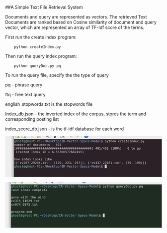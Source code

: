 ##A Simple Text File Retrieval System

Documents and query are represented as vectors. The retrieved Text Documents are ranked based on Cosine similarity of document and query vector, which are represented an array of TF-Idf score of the terms.


First run the create index program:

        python createIndex.py

Then run the query index program:

        python queryDoc.py pq 
        
To run the query file, specify the the type of query 

pq - phrase query

ftq - free text query

english_stopwords.txt is the stopwords file

Index_db.json - the inverted index of the corpus, stores the term and corresponding posting list

index_score_db.json - is the tf-idf database for each word



![Index Creation](/demo_images/index.JPG)

![Index Read and Query](/demo_images/query.JPG)
